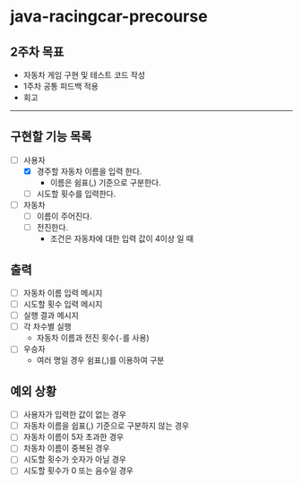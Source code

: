 # java-racingcar-precourse

## 2주차 목표

- 자동차 게임 구현 및 테스트 코드 작성
- 1주차 공통 피드백 적용
- 회고

---

## 구현할 기능 목록

- [ ] 사용자
    - [x] 경주할 자동차 이름을 입력 한다.
        - 이름은 쉼표(,) 기준으로 구분한다.
    - [ ] 시도할 횟수를 입력한다.
- [ ] 자동차
    - [ ] 이름이 주어진다.
    - [ ] 전진한다.
        - 조건은 자동차에 대한 입력 값이 4이상 일 때

## 출력

- [ ] 자동차 이름 입력 메시지
- [ ] 시도할 횟수 입력 메시지
- [ ] 실행 결과 메시지
- [ ] 각 차수별 실행
    - 자동차 이름과 전진 횟수(`-`를 사용)
- [ ] 우승자
    - 여러 명일 경우 쉼표(,)를 이용하여 구분

## 예외 상황

- [ ] 사용자가 입력한 값이 없는 경우
- [ ] 자동차 이름을 쉽표(,) 기준으로 구분하지 않는 경우
- [ ] 자동차 이름이 5자 초과한 경우
- [ ] 차동차 이름이 중복된 경우
- [ ] 시도할 횟수가 숫자가 아닐 경우
- [ ] 시도할 횟수가 0 또는 음수일 경우
